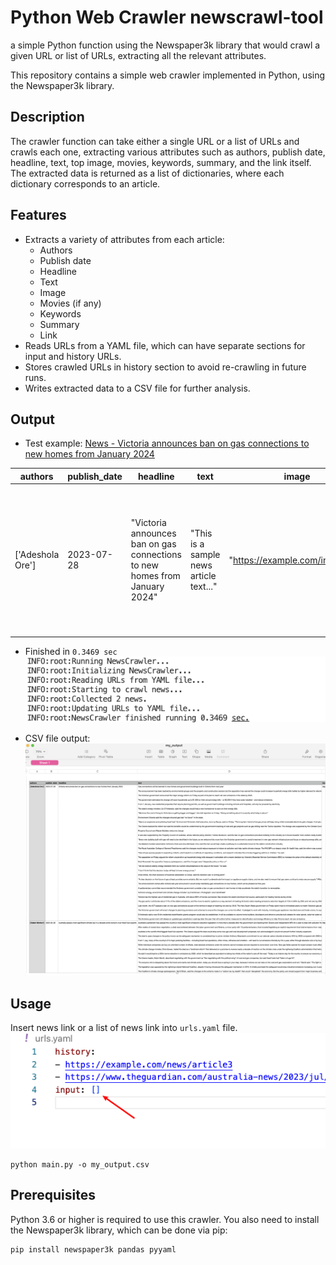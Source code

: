 # Python Web Crawler newscrawl-tool
a simple Python function using the Newspaper3k library that would crawl a given URL or list of URLs, extracting all the relevant attributes.

This repository contains a simple web crawler implemented in Python, using the Newspaper3k library.

## Description

The crawler function can take either a single URL or a list of URLs and crawls each one, extracting various attributes such as authors, publish date, headline, text, top image, movies, keywords, summary, and the link itself. The extracted data is returned as a list of dictionaries, where each dictionary corresponds to an article.
## Features

- Extracts a variety of attributes from each article:
  - Authors
  - Publish date
  - Headline
  - Text
  - Image
  - Movies (if any)
  - Keywords
  - Summary
  - Link
- Reads URLs from a YAML file, which can have separate sections for input and history URLs.
- Stores crawled URLs in history section to avoid re-crawling in future runs.
- Writes extracted data to a CSV file for further analysis.

## Output 

- Test example: [News - Victoria announces ban on gas connections to new homes from January 2024](https://www.theguardian.com/australia-news/2023/jul/28/victoria-announces-ban-on-gas-connections-to-new-homes-from-january-2024)

| authors     | publish_date | headline              | text                                              | image                          | movies | keywords         | summary                                        | link                          |
|-------------|--------------|-----------------------|---------------------------------------------------|--------------------------------|--------|------------------|------------------------------------------------|-------------------------------|
| ['Adeshola Ore'] | 2023-07-28   | "Victoria announces ban on gas connections to new homes from January 2024" | "This is a sample news article text..." | "https://example.com/image.jpg" | []     | ['change', 'states', 'energy', 'ban', 'victoria', 'announces', 'victorias', 'gas', 'connections', 'help', 'future', 'homes', '2024', 'changes'] | "This is a summary of the sample news article..." | "https://www.theguardian.com/australia-news/2023/jul/28/victoria-announces-ban-on-gas-connections-to-new-homes-from-january-2024"|

- Finished in `0.3469 sec` <br>![logging output](/images/repo/image_3.png)

- CSV file output: <br>![csv output](/images/repo/image_2.png)

## Usage 
Insert news link or a list of news link into `urls.yaml` file.
![Example](/images/repo/image_1.png)
```shell
python main.py -o my_output.csv

```

## Prerequisites

Python 3.6 or higher is required to use this crawler. You also need to install the Newspaper3k library, which can be done via pip:

```shell
pip install newspaper3k pandas pyyaml
```